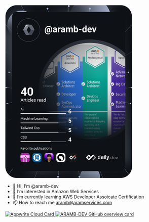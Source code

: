 <a href="https://app.daily.dev/aramb-dev"><img src="https://raw.githubusercontent.com/aramb-dev/aramb-dev/main/devcard.svg" width="400" alt="Abdur-Rahman's Dev Card"/></a>

- 👋 Hi, I’m @aramb-dev
- 👀 I’m interested in Amazon Web Services
- 🌱 I’m currently learning AWS Developer Assoicate Certification
- 📫 How to reach me [aramb@aramservices.com](mailto:aramb@aramservices.com)

<a href="https://cloud.appwrite.io/card/646e913f5f6b3543341f">
	<img width="350" src="https://cloud.appwrite.io/v1/cards/cloud?userId=646e913f5f6b3543341f" alt="Appwrite Cloud Card" />
</a>
<!---
aramb-dev/aramb-dev is a ✨ special ✨ repository because its `README.md` (this file) appears on your GitHub profile.
You can click the Preview link to take a look at your changes.
--->
<a href="https://github.com/aramb-dev">
	<img src="http://github-profile-summary-cards.vercel.app/api/cards/profile-details?username=aramb-dev&theme=github_dark" alt="ARAMB-DEV GitHub overview card" tooltip="ARAMB-DEV GitHub overview card" />
